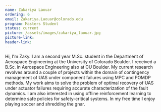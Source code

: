 ```yaml
---
name: Zakariya Laouar
ordering: 6
email: Zakariya.Laouar@colorado.edu
program: Masters Student
status: current
picture: /assets/images/zakariya_laouar.jpg
picture-link: 
header-link: 
---
```


Hi, I'm Zaky. I am a second year M.Sc. student in the Department of Aerospace Engineering at the University of Colorado Boulder. I received a B.Sc. in Aerospace Engineering also at CU Boulder. My current research revolves around a couple of projects within the domain of contingency management of UAS under component failures using MPC and POMDP methods. My work aims to solve the problem of optimal recovery of UAS under actuator failures requiring accurate characterization of the fault dynamics. I am also interested in using offline reinforcement learning to determine safe policies for safety-critical systems. In my free time I enjoy playing soccer and shredding the gnar.
